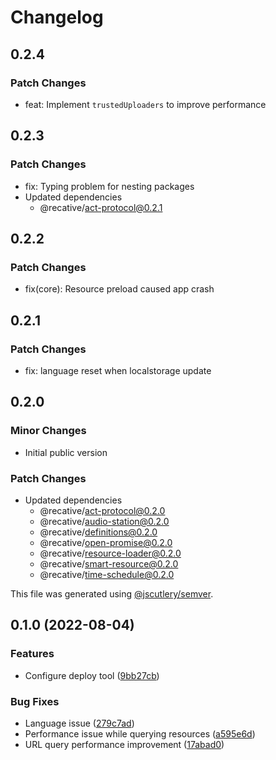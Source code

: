 # Changelog

## 0.2.4

### Patch Changes

- feat: Implement `trustedUploaders` to improve performance

## 0.2.3

### Patch Changes

- fix: Typing problem for nesting packages
- Updated dependencies
  - @recative/act-protocol@0.2.1

## 0.2.2

### Patch Changes

- fix(core): Resource preload caused app crash

## 0.2.1

### Patch Changes

- fix: language reset when localstorage update

## 0.2.0

### Minor Changes

- Initial public version

### Patch Changes

- Updated dependencies
  - @recative/act-protocol@0.2.0
  - @recative/audio-station@0.2.0
  - @recative/definitions@0.2.0
  - @recative/open-promise@0.2.0
  - @recative/resource-loader@0.2.0
  - @recative/smart-resource@0.2.0
  - @recative/time-schedule@0.2.0

This file was generated using [@jscutlery/semver](https://github.com/jscutlery/semver).

## 0.1.0 (2022-08-04)

### Features

- Configure deploy tool ([9bb27cb](https://github.com/recative/recative-system/commit/9bb27cb7512d097b7d4e385876db3e90a8da24ec))

### Bug Fixes

- Language issue ([279c7ad](https://github.com/recative/recative-system/commit/279c7adc6312a2c54fc6df27d3ab30b9df527a74))
- Performance issue while querying resources ([a595e6d](https://github.com/recative/recative-system/commit/a595e6d16cff41f7a49fc1e48b8c064c7a41d741))
- URL query performance improvement ([17abad0](https://github.com/recative/recative-system/commit/17abad0a1ee3ef875db133aabc821e956458c78e))
